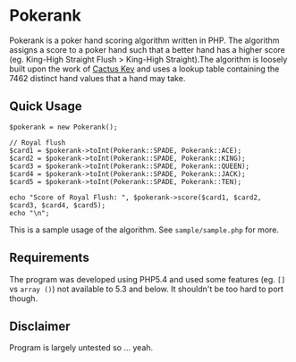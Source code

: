 Pokerank
========

Pokerank is a poker hand scoring algorithm written in PHP. The algorithm assigns a score to a poker hand such that a better hand has a higher score (eg. King-High Straight Flush > King-High Straight).The algorithm is loosely built upon the work of [Cactus Kev](http://www.suffecool.net/poker/evaluator.html) and uses a lookup table containing the 7462 distinct hand values that a hand may take.



Quick Usage
-----------

    $pokerank = new Pokerank();

    // Royal flush
    $card1 = $pokerank->toInt(Pokerank::SPADE, Pokerank::ACE);
    $card2 = $pokerank->toInt(Pokerank::SPADE, Pokerank::KING);
    $card3 = $pokerank->toInt(Pokerank::SPADE, Pokerank::QUEEN);
    $card4 = $pokerank->toInt(Pokerank::SPADE, Pokerank::JACK);
    $card5 = $pokerank->toInt(Pokerank::SPADE, Pokerank::TEN);

    echo "Score of Royal Flush: ", $pokerank->score($card1, $card2, $card3, $card4, $card5);
    echo "\n";

This is a sample usage of the algorithm. See `sample/sample.php` for more. 



Requirements
------------

The program was developed using PHP5.4 and used some features (eg. `[]` vs `array ()`) not available to 5.3 and below. It shouldn't be too hard to port though.



Disclaimer
----------

Program is largely untested so ... yeah.
